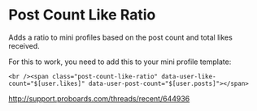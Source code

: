 Post Count Like Ratio
=====================

Adds a ratio to mini profiles based on the post count and total likes received.

For this to work, you need to add this to your mini profile template:

```
<br /><span class="post-count-like-ratio" data-user-like-count="$[user.likes]" data-user-post-count="$[user.posts]"></span>
```

http://support.proboards.com/threads/recent/644936